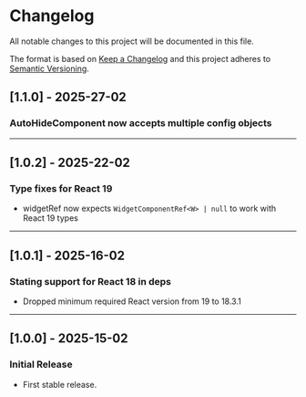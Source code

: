 # Changelog

All notable changes to this project will be documented in this file.

The format is based on [Keep a Changelog](https://keepachangelog.com/en/1.0.0/)
and this project adheres to [Semantic Versioning](https://semver.org/).

## [1.1.0] - 2025-27-02

### AutoHideComponent now accepts multiple config objects

---

## [1.0.2] - 2025-22-02

### Type fixes for React 19

- widgetRef now expects `WidgetComponentRef<W> | null` to work with React 19 types

---

## [1.0.1] - 2025-16-02

### Stating support for React 18 in deps

- Dropped minimum required React version from 19 to 18.3.1

---

## [1.0.0] - 2025-15-02

### Initial Release

- First stable release.
